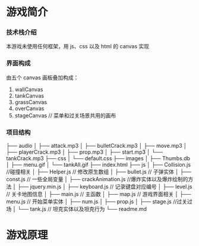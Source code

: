 # 游戏简介

### 技术栈介绍

本游戏未使用任何框架，用 js、css 以及 html 的 canvas 实现

### 界面构成

由五个 canvas 画板叠加构成：

1. wallCanvas
2. tankCanvas
3. grassCanvas
4. overCanvas
5. stageCanvas // 菜单和过关场景共用的画布

### 项目结构

├── audio
│ ├── attack.mp3
│ ├── bulletCrack.mp3
│ ├── move.mp3
│ ├── playerCrack.mp3
│ ├── prop.mp3
│ ├── start.mp3
│ └── tankCrack.mp3
├── css
│ └── default.css
├── images
│ ├── Thumbs.db
│ ├── menu.gif
│ └── tankAll.gif
├── index.html
├── js
│ ├── Collision.js //碰撞相关
│ ├── Helper.js // 修改原生数组
│ ├── bullet.js // 子弹实体
│ ├── const.js // 一些全局变量
│ ├── crackAnimation.js //爆炸实体以及爆炸绘制的方法
│ ├── jquery.min.js
│ ├── keyboard.js // 记录键盘对应编号
│ ├── level.js // 关卡地图信息
│ ├── main.js // 主函数
│ ├── map.js // 游戏界面相关
│ ├── menu.js // 开始菜单实体
│ ├── num.js
│ ├── prop.js
│ ├── stage.js //过关过场
│ └── tank.js // 坦克实体以及坦克行为
└── readme.md

# 游戏原理
